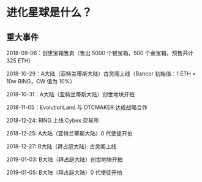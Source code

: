 # 进化星球是什么？

## 重大事件

2018-09-06：创世宝箱售卖（售出 5000 个银宝箱，500 个金宝箱，预售共计 325 ETH）

2018-10-29：A大陆（亚特兰蒂斯大陆）古灵阁上线（Bancor 初始值：1 ETH = 10w RING，CW 值为 10%）

2018-10-31：A大陆（亚特兰蒂斯大陆）创世地块开拍

2018-11-05：EvolutionLand 与 OTCMAKER 达成战略合作

2018-12-24: RING 上线 Cybex 交易所

2018-12-25: A大陆（亚特兰蒂斯大陆）0 代使徒开拍

2018-12-27: B大陆（拜占庭大陆）古灵阁上线

2019-01-03: B大陆（拜占庭大陆）创世地块开拍

2019-01-05: B大陆（拜占庭大陆）0 代使徒开拍

